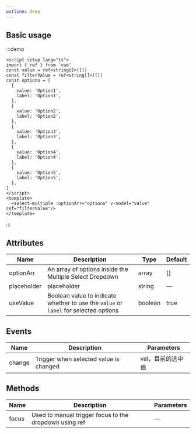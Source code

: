 ```yaml
---
outline: deep
---
```


## Basic usage
:::demo
```vue
<script setup lang="ts">
import { ref } from 'vue'
const value = ref<string[]>([])
const filterValue = ref<string[]>([])
const options = [
  {
    value: 'Option1',
    label: 'Option1',
  },
  {
    value: 'Option2',
    label: 'Option2',
  },
  {
    value: 'Option3',
    label: 'Option3',
  },
  {
    value: 'Option4',
    label: 'Option4',
  },
  {
    value: 'Option5',
    label: 'Option5',
  },
]
</script>
<template>
  <select-multiple :optionArr="options" v-model="value" ref="filterValue"/>
</template>
```
:::

## Attributes

| Name    | Description   | Type    | Default  |
| ------- | ------ | ------- | ------- |
| optionArr    | An array of options inside the Multiple Select Dropdown   | array  | [] |
| placeholder    | placeholder   | string  | — |
| useValue | Boolean value to indicate whether to use the `value` or `label` for selected options | boolean | true |
## Events
| Name    | Description   | Parameters    | 
| ------- | ------ | ------- | 
| change    | Trigger when selected value is changed  | val，目前的选中值 |

## Methods
| Name    | Description   | Parameters |
| ------- | ------ | ------- | 
| focus    | Used to manual trigger focus to the dropdown using ref   | — |
